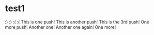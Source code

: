 # test1
:)
:)
:(
:(
This is one push!
This is another push!
This is the 3rd push!
One more push!
Another one!
Another one again!
One more!